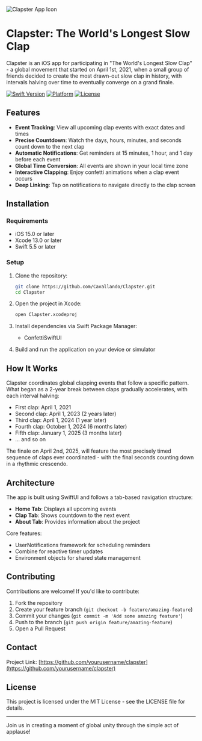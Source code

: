 ![Clapster App Icon](./Clapster/Assets.xcassets/AppIcon.appiconset/AppIcon-ios-marketing.png)

# Clapster: The World's Longest Slow Clap

Clapster is an iOS app for participating in "The World's Longest Slow Clap" - a global movement that started on April 1st, 2021, when a small group of friends decided to create the most drawn-out slow clap in history, with intervals halving over time to eventually converge on a grand finale.

[![Swift Version](https://img.shields.io/badge/Swift-5.5-orange.svg)](https://swift.org)
[![Platform](https://img.shields.io/badge/Platform-iOS-blue.svg)](https://developer.apple.com/ios/)
[![License](https://img.shields.io/badge/License-MIT-green.svg)](LICENSE)

## Features

- **Event Tracking**: View all upcoming clap events with exact dates and times
- **Precise Countdown**: Watch the days, hours, minutes, and seconds count down to the next clap
- **Automatic Notifications**: Get reminders at 15 minutes, 1 hour, and 1 day before each event
- **Global Time Conversion**: All events are shown in your local time zone
- **Interactive Clapping**: Enjoy confetti animations when a clap event occurs
- **Deep Linking**: Tap on notifications to navigate directly to the clap screen

## Installation

### Requirements
- iOS 15.0 or later
- Xcode 13.0 or later
- Swift 5.5 or later

### Setup
1. Clone the repository:
   ```bash
   git clone https://github.com/Cavallando/Clapster.git
   cd Clapster
   ```

2. Open the project in Xcode:
   ```bash
   open Clapster.xcodeproj
   ```

3. Install dependencies via Swift Package Manager:
   - ConfettiSwiftUI

4. Build and run the application on your device or simulator

## How It Works

Clapster coordinates global clapping events that follow a specific pattern. What began as a 2-year break between claps gradually accelerates, with each interval halving:

- First clap: April 1, 2021
- Second clap: April 1, 2023 (2 years later)
- Third clap: April 1, 2024 (1 year later)
- Fourth clap: October 1, 2024 (6 months later)
- Fifth clap: January 1, 2025 (3 months later)
- ... and so on

The finale on April 2nd, 2025, will feature the most precisely timed sequence of claps ever coordinated - with the final seconds counting down in a rhythmic crescendo.

## Architecture

The app is built using SwiftUI and follows a tab-based navigation structure:
- **Home Tab**: Displays all upcoming events
- **Clap Tab**: Shows countdown to the next event
- **About Tab**: Provides information about the project

Core features:
- UserNotifications framework for scheduling reminders
- Combine for reactive timer updates
- Environment objects for shared state management

## Contributing

Contributions are welcome! If you'd like to contribute:

1. Fork the repository
2. Create your feature branch (`git checkout -b feature/amazing-feature`)
3. Commit your changes (`git commit -m 'Add some amazing feature'`)
4. Push to the branch (`git push origin feature/amazing-feature`)
5. Open a Pull Request

## Contact

Project Link: [https://github.com/yourusername/clapster](https://github.com/yourusername/clapster)

## License

This project is licensed under the MIT License - see the LICENSE file for details.

---

Join us in creating a moment of global unity through the simple act of applause!
